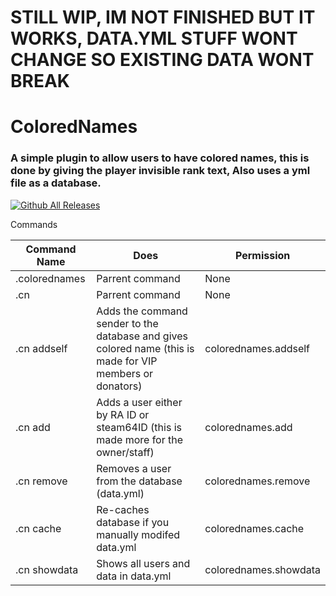 # STILL WIP, IM NOT FINISHED BUT IT WORKS, DATA.YML STUFF WONT CHANGE SO EXISTING DATA WONT BREAK
# ColoredNames

### A simple plugin to allow users to have colored names, this is done by giving the player invisible rank text, Also uses a yml file as a database.

[![Github All Releases](https://img.shields.io/github/downloads/DentyTxR/ColoredNames/total.svg)]()



Commands

| Command Name | Does | Permission |
| --- | --- | --- |
| .colorednames | Parrent command | None |
| .cn | Parrent command | None |
| .cn addself | Adds the command sender to the database and gives colored name (this is made for VIP members or donators) | colorednames.addself |
| .cn add | Adds a user either by RA ID or steam64ID (this is made more for the owner/staff) | colorednames.add |
| .cn remove | Removes a user from the database (data.yml) | colorednames.remove |
| .cn cache | Re-caches database if you manually modifed data.yml | colorednames.cache |
| .cn showdata | Shows all users and data in data.yml | colorednames.showdata |
